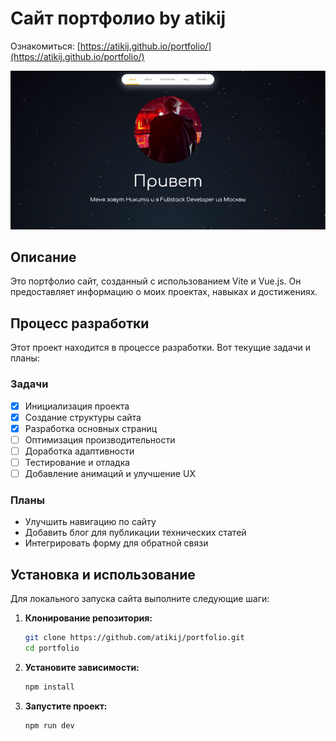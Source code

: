 # Сайт портфолио by atikij

Ознакомиться: [https://atikij.github.io/portfolio/](https://atikij.github.io/portfolio/)

![Home page](src/assets/Demonstration-ezgif.com-video-to-gif-converter.gif)

## Описание

Это портфолио сайт, созданный с использованием Vite и Vue.js. Он предоставляет информацию о моих проектах, навыках и достижениях.

## Процесс разработки

Этот проект находится в процессе разработки. Вот текущие задачи и планы:

### Задачи

- [x] Инициализация проекта
- [x] Создание структуры сайта
- [x] Разработка основных страниц
- [ ] Оптимизация производительности
- [ ] Доработка адаптивности
- [ ] Тестирование и отладка
- [ ] Добавление анимаций и улучшение UX

### Планы

- Улучшить навигацию по сайту
- Добавить блог для публикации технических статей
- Интегрировать форму для обратной связи

## Установка и использование

Для локального запуска сайта выполните следующие шаги:

1. **Клонирование репозитория:**
   ```sh
   git clone https://github.com/atikij/portfolio.git
   cd portfolio
2. **Установите зависимости:**
   ```sh
   npm install
4. **Запустите проект:**
   ```sh
   npm run dev
